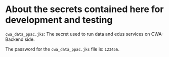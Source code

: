 About the secrets contained here for development and testing
=============================================================

`cwa_data_ppac.jks`: The secret used to run data and edus services on CWA-Backend side.

The password for the `cwa_data_ppac.jks` file is: `123456`.

